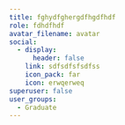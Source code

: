 ```yaml
---
title: fghydfghergdfhgdfhdf
role: fdhdfhdf
avatar_filename: avatar
social:
  - display:
      header: false
    link: sdfsdfsfsdfss
    icon_pack: far
    icon: erwqerweq
superuser: false
user_groups:
  - Graduate
---
```

